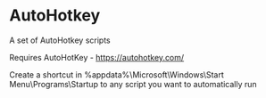 # AutoHotkey
A set of AutoHotkey scripts

Requires AutoHotKey - https://autohotkey.com/

Create a shortcut in %appdata%\Microsoft\Windows\Start Menu\Programs\Startup to any script you want to automatically run